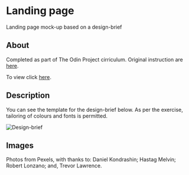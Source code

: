 # Landing page

Landing page mock-up based on a design-brief

## About

Completed as part of The Odin Project cirriculum. Original instruction are [here](https://www.theodinproject.com/lessons/foundations-landing-page).

To view click [here](https://rajheer.github.io/landing-page_design/).

## Description

You can see the template for the design-brief below. As per the exercise, tailoring of colours and fonts is permitted. 

![Design-brief](https://cdn.statically.io/gh/TheOdinProject/curriculum/81a5d553f4073e593d23a6ab00d50eef8620796d/foundations/html_css/project/imgs/01.png) 

## Images

Photos from Pexels, with thanks to: Daniel Kondrashin; Hastag Melvin; Robert Lonzano; and, Trevor Lawrence.


